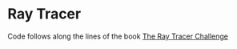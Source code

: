 # Ray Tracer

Code follows along the lines of the book [The Ray Tracer Challenge](https://pragprog.com/titles/jbtracer/the-ray-tracer-challenge/)